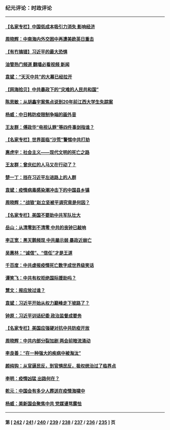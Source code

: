 ### 纪元评论：时政评论
---
#### [【名家专栏】中国低成本吸引力消失 影响经济](../../pages/nsc1025/n13905515.md?01130330) 
#### [周晓辉：中南海内外交困中再遭美欧英日重击](../../pages/nsc1025/n13905566.md?01130330) 
#### [【有冇搞错】习近平的最大恐惧](../../pages/nsc1025/n13905319.md?01130330) 
#### [油管热门频道 翻墙必看视频 新闻](ok?01130330)
#### [袁斌：“天灭中共”的大幕已经拉开](../../pages/nsc1025/n13905204.md?01130330) 
#### [【网海拾贝】中共暴政下的“灾难的人民共和国”](../../pages/nsc1025/n13905215.md?01130330) 
#### [陈思敏：从胡鑫宇案焦点说到20年前江西大学生失踪案](../../pages/nsc1025/n13904892.md?01130330) 
#### [杨威：中日韩防疫限制争端的画外音](../../pages/nsc1025/n13905018.md?01130330) 
#### [王友群：傅政华“电视认罪”等四件事剑指谁？](../../pages/nsc1025/n13904741.md?01130330) 
#### [【名家专栏】世界面临“沙荒”警惕中共打劫](../../pages/nsc1025/n13904662.md?01130330) 
#### [惠虎宇：社会主义——现代文明的死亡之路](../../pages/nsc1025/n13904452.md?01130330) 
#### [王友群：曾庆红的人马又在行动了？](../../pages/nsc1025/n13903414.md?01130330) 
#### [楚一丁：挡在习近平左进路上的人群](../../pages/nsc1025/n13904349.md?01130330) 
#### [袁斌：疫情病毒感染潮冲击下的中国县乡镇](../../pages/nsc1025/n13904162.md?01130330) 
#### [周晓辉：“战狼”赵立坚被平调究竟是何因？](../../pages/nsc1025/n13904011.md?01130330) 
#### [【名家专栏】美国不要助中共军队壮大](../../pages/nsc1025/n13903865.md?01130330) 
#### [岳山：从清零到不清零 中共的丧钟已敲响](../../pages/nsc1025/n13903888.md?01130330) 
#### [李­­正宽：黑天鹅频现 中共屡示弱 暴政近崩亡](../../pages/nsc1025/n13903747.md?01130330) 
#### [吴惠林：“诚信”、“信任”才是王道](../../pages/nsc1025/n13903821.md?01130330) 
#### [千百度：中共虚报疫情死亡数字成世界级笑话](../../pages/nsc1025/n13903618.md?01130330) 
#### [谭笑飞：中共有权拒绝国际援助吗？](../../pages/nsc1025/n13903650.md?01130330) 
#### [慧文：报应放过谁？](../../pages/nsc1025/n13903657.md?01130330) 
#### [袁斌：习近平开始从权力巅峰走下坡路了？](../../pages/nsc1025/n13903623.md?01130330) 
#### [钟原：习近平训话纪委 政治监督成要务](../../pages/nsc1025/n13903493.md?01130330) 
#### [【名家专栏】美国应强硬对抗中共防疫开放](../../pages/nsc1025/n13903174.md?01130330) 
#### [周晓辉：中共内部分裂加剧 两会前暗流涌动](../../pages/nsc1025/n13903260.md?01130330) 
#### [李良善：“在一种强大的疾病中被淘汰”](../../pages/nsc1025/n13903074.md?01130330) 
#### [颜纯钩：从官逼民反，到官惧民反，极权统治过了临界点](../../pages/nsc1025/n13902975.md?01130330) 
#### [李明：疫情凶猛 出路何在？](../../pages/nsc1025/n13902958.md?01130330) 
#### [乾元：中国会有多少人葬送在疫情海啸中](../../pages/nsc1025/n13902939.md?01130330) 
#### [杨威：美新国会聚焦中共 党媒谩骂露怯](../../pages/nsc1025/n13902501.md?01130330) 

---
#### 第 [ [242](./242.md?01130330) / [241](./241.md?01130330) / [240](./240.md?01130330) / [239](./239.md?01130330) / [238](./238.md?01130330) / [237](./237.md?01130330) / [236](./236.md?01130330) / [235](./235.md?01130330) ] 页
